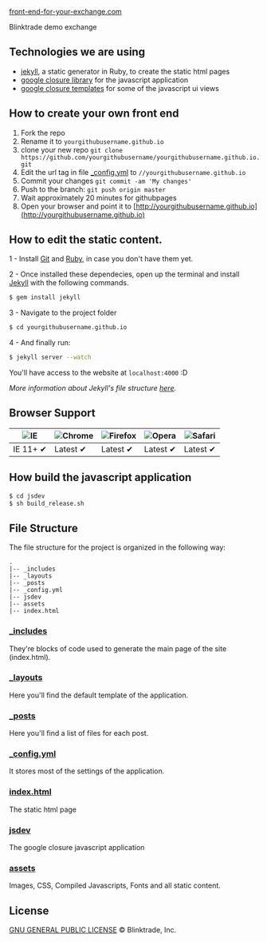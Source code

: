 [front-end-for-your-exchange.com](https://demo.blinktrade.com)

Blinktrade demo exchange

## Technologies we are using
- [jekyll](http://jekyllrb.com/), a static generator in Ruby, to create the static html pages
- [google closure library](https://developers.google.com/closure/library/) for the javascript application 
- [google closure templates](https://developers.google.com/closure/templates/) for some of the javascript ui views

## How to create your own front end
1. Fork the repo 
2. Rename it to `yourgithubusername.github.io`
3. clone your new repo `git clone https://github.com/yourgithubusername/yourgithubusername.github.io.git`
4. Edit the url tag in file [_config.yml](https://github.com/blinktrade/frontend/blob/master/_config.yml) to `//yourgithubusername.github.io`
5. Commit your changes `git commit -am 'My changes'`
6. Push to the branch: `git push origin master`
7. Wait approximately 20 minutes for githubpages 
8. Open your browser and point it to [http://yourgithubusername.github.io](http://yourgithubusername.github.io)



## How to edit the static content. 

1 - Install [Git](http://git-scm.com/downloads) and [Ruby](https://www.ruby-lang.org/pt/downloads/), in case you don't have them yet.

2 - Once installed these dependecies, open up the terminal and install [Jekyll](http://jekyllrb.com) with the following commands.

```sh
$ gem install jekyll
```

3 - Navigate to the project folder
```sh
$ cd yourgithubusername.github.io
```

4 - And finally run:
```sh
$ jekyll server --watch
```

You'll have access to the website at `localhost:4000` :D

_More information about Jekyll's file structure [here](https://github.com/mojombo/jekyll/wiki/Usage)._

## Browser Support

![IE](https://cloud.githubusercontent.com/assets/398893/3528325/20373e76-078e-11e4-8e3a-1cb86cf506f0.png "Internet Explorer") | ![Chrome](https://cloud.githubusercontent.com/assets/398893/3528328/23bc7bc4-078e-11e4-8752-ba2809bf5cce.png "Google Chrome") | ![Firefox](https://cloud.githubusercontent.com/assets/398893/3528329/26283ab0-078e-11e4-84d4-db2cf1009953.png "Firefox") | ![Opera](https://cloud.githubusercontent.com/assets/398893/3528330/27ec9fa8-078e-11e4-95cb-709fd11dac16.png "Opera") | ![Safari](https://cloud.githubusercontent.com/assets/398893/3528331/29df8618-078e-11e4-8e3e-ed8ac738693f.png "Safari")
--- | --- | --- | --- | --- |
IE 11+ ✔ | Latest ✔ | Latest ✔ | Latest ✔ | Latest ✔ |

## How build the javascript application
```sh
$ cd jsdev
$ sh build_release.sh 
```

## File Structure

The file structure for the project is organized in the following way:

```
.
|-- _includes
|-- _layouts
|-- _posts
|-- _config.yml
|-- jsdev
|-- assets
|-- index.html
```

### [_includes](https://github.com/blinktrade/frontend/tree/master/_includes)

They're blocks of code used to generate the main page of the site (index.html).

### [_layouts](https://github.com/blinktrade/frontend/tree/master/_layouts)

Here you'll find the default template of the application.

### [_posts](https://github.com/blinktrade/frontend/tree/master/_posts)

Here you'll find a list of files for each post.

### [_config.yml](https://github.com/blinktrade/frontend/tree/master/_config.yml)

It stores most of the settings of the application.

### [index.html](https://github.com/blinktrade/frontend/tree/master/index.html)

The static html page 

### [jsdev](https://github.com/blinktrade/frontend/tree/master/jsdev)

The google closure javascript application

### [assets](https://github.com/blinktrade/frontend/tree/master/assets)

Images, CSS, Compiled Javascripts, Fonts and all static content.


## License
[GNU GENERAL PUBLIC LICENSE](https://github.com/blinktrade/frontend/blob/master/LICENSE) © Blinktrade, Inc.
